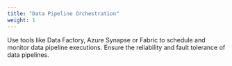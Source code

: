 ```yaml
---
title: "Data Pipeline Orchestration"
weight: 1
---
```


Use tools like Data Factory, Azure Synapse or Fabric to schedule and monitor data pipeline executions.
Ensure the reliability and fault tolerance of data pipelines.
